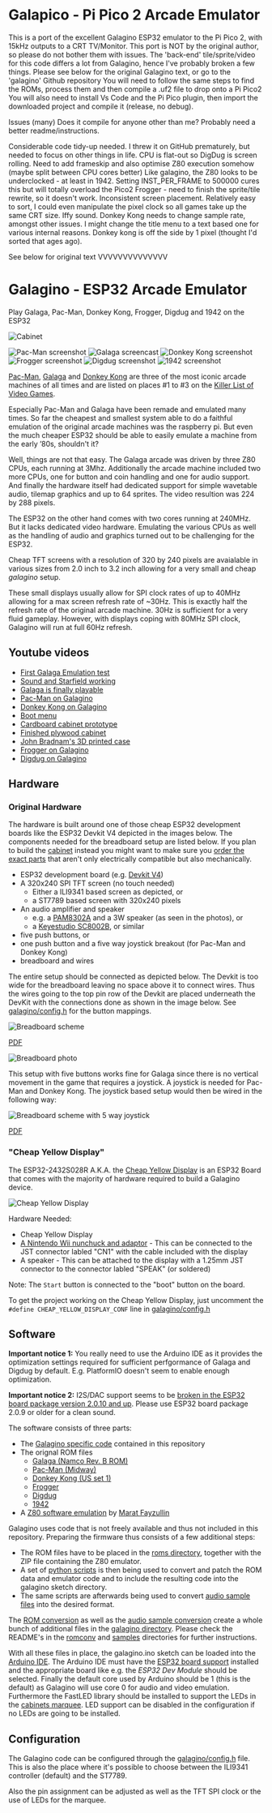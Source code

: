 # Galapico - Pi Pico 2 Arcade Emulator

This is a port of the excellent Galagino ESP32 emulator to the Pi Pico 2, with 15kHz outputs to a CRT TV/Monitor. 
This port is NOT by the original author, so please do not bother them with issues.
The 'back-end' tile/sprite/video for this code differs a lot from Galagino, hence I've probably broken a few things.
Please see below for the original Galagino text, or go to the 'galagino' Github repository
You will need to follow the same steps to find the ROMs, process them and then compile a .uf2 file to drop onto a Pi Pico2
You will also need to install Vs Code and the Pi Pico plugin, then import the downloaded project and compile it (release, no debug).


Issues (many)
Does it compile for anyone other than me? Probably need a better readme/instructions.

Considerable code tidy-up needed. I threw it on GitHub prematurely, but needed to focus on other things in life.
CPU is flat-out so DigDug is screen rolling. Need to add frameskip and also optimise Z80 execution somehow (maybe split between CPU cores better)
Like galagino, the Z80 looks to be underclocked - at least in 1942. Setting INST_PER_FRAME to 500000 cures this but will totally overload the Pico2
Frogger - need to finish the sprite/tile rewrite, so it doesn't work.
Inconsistent screen placement. Relatively easy to sort, I could even manipulate the pixel clock so all games take up the same CRT size.
Iffy sound. Donkey Kong needs to change sample rate, amongst other issues.
I might change the title menu to a text based one for various internal reasons.
Donkey kong is off the side by 1 pixel (thought I'd sorted that ages ago).




See below for original text
VVVVVVVVVVVVVV




# Galagino - ESP32 Arcade Emulator

Play Galaga, Pac-Man, Donkey Kong, Frogger, Digdug and 1942 on the ESP32

![Cabinet](images/galagino_cabinet.jpg)

![Pac-Man screenshot](images/pacman.gif)
![Galaga screencast](images/galagino.gif)
![Donkey Kong screenshot](images/dkong.gif)
![Frogger screenshot](images/frogger.png)
![Digdug screenshot](images/digdug.png)
![1942 screenshot](images/1942.png)

[Pac-Man](https://en.wikipedia.org/wiki/Pac-Man),
[Galaga](https://en.wikipedia.org/wiki/Galaga) and
[Donkey Kong](https://en.wikipedia.org/wiki/Donkey_Kong_(video_game)) are three of the most
iconic arcade machines of all times and are listed on places #1 to #3
on the [Killer List of Video Games](http://www.klov.net).

Especially Pac-Man and Galaga have been remade and emulated many
times. So far the cheapest and smallest system able to do a faithful
emulation of the original arcade machines was the raspberry pi. But
even the much cheaper ESP32 should be able to easily emulate a machine
from the early ’80s, shouldn't it?

Well, things are not that easy. The Galaga arcade was driven by three
Z80 CPUs, each running at 3Mhz. Additionally the arcade machine
included two more CPUs, one for button and coin handling and one for audio
support. And finally the hardware itself had dedicated support
for simple wavetable audio, tilemap graphics and up to 64 sprites.
The video resultion was 224 by 288 pixels.

The ESP32 on the other hand
comes with two cores running at 240MHz. But it lacks dedicated video
hardware. Emulating the various CPUs as well as the handling of
audio and graphics turned out to be challenging for the ESP32.

Cheap TFT screens with a resolution of 320 by 240 pixels are avaialable
in various sizes from 2.0 inch to 3.2 inch allowing for a very small
and cheap *galagino* setup.

These small displays usually allow for SPI clock rates of up to 40MHz
allowing for a max screen refresh rate of ~30Hz. This is exactly half
the refresh rate of the original arcade machine. 30Hz is sufficient
for a very fluid gameplay. However, with displays coping with 80MHz
SPI clock, Galagino will run at full 60Hz refresh.

## Youtube videos

* [First Galaga Emulation test ](https://www.youtube.com/shorts/LZRI6izM8XM)
* [Sound and Starfield working](https://www.youtube.com/shorts/8uNSv0aRtgY)
* [Galaga is finally playable](https://www.youtube.com/shorts/wqnJzOAAths)
* [Pac-Man on Galagino](https://www.youtube.com/shorts/F4-XiiPwG1c)
* [Donkey Kong on Galagino](https://www.youtube.com/shorts/KROFJ0Rtj0w)
* [Boot menu](https://www.youtube.com/shorts/_PJyn06yrtg)
* [Cardboard cabinet prototype](https://youtube.com/shorts/vverV4NphlQ)
* [Finished plywood cabinet](https://youtube.com/shorts/a3-wctRAIds)
* [John Bradnam's 3D printed case](https://www.youtube.com/watch?v=p29Yvht4jSI)
* [Frogger on Galagino](https://youtube.com/shorts/LrBkN1pu7yE)
* [Digdug on Galagino](https://youtube.com/shorts/fmQmfKEhVy4)

## Hardware

### Original Hardware
The hardware is built around one of those cheap ESP32 development
boards like the ESP32 Devkit V4 depicted in the images below. The
components needed for the breadboard setup are listed below. If you
plan to build the [cabinet](hardware/cabinet) instead you might want
to make sure you [order the exact parts](./hardware) that
aren't only electrically compatible but also mechanically.

* ESP32 development board (e.g. [Devkit V4](https://www.espressif.com/en/products/devkits/esp32-devkitc))
* A 320x240 SPI TFT screen (no touch needed)
  * Either a ILI9341 based screen as depicted, or
  * a ST7789 based screen with 320x240 pixels
* An audio amplifier and speaker
  * e.g. a [PAM8302A](https://www.adafruit.com/product/2130) and a 3W speaker (as seen in the photos), or
  * a [Keyestudio SC8002B](https://www.keyestudio.com/products/keyestudio-sc8002b-audio-power-amplifier-speaker-module-for-arduino-player), or similar 
* five push buttons, or
* one push button and a five way joystick breakout (for Pac-Man and Donkey Kong)
* breadboard and wires

The entire setup should be connected as depicted below. The Devkit is
too wide for the breadboard leaving no space above it to connect
wires. Thus the wires going to the top pin row of the Devkit are
placed underneath the DevKit with the connections done as shown in the
image below. See [galagino/config.h](galagino/config.h) for the button
mappings.

![Breadboard scheme](images/galagino_bb.png)

[PDF](images/galagino_bb.pdf)

![Breadboard photo](images/galagino_breadboard.jpeg)

This setup with five buttons works fine for Galaga since there is no
vertical movement in the game that requires a joystick. A joystick is
needed for Pac-Man and Donkey Kong. The joystick based setup would
then be wired in the following way:

![Breadboard scheme with 5 way joystick](images/galagino_5way_bb.png)

[PDF](images/galagino_5way_bb.pdf)

### "Cheap Yellow Display"
The ESP32-2432S028R A.K.A. the [Cheap Yellow Display](https://github.com/witnessmenow/ESP32-Cheap-Yellow-Display) is an ESP32 Board that comes with the majority of hardware required to build a Galagino device.

![Cheap Yellow Display](images/CheapYellowDisplay.png)

Hardware Needed:
- Cheap Yellow Display
- [A Nintendo Wii nunchuck and adaptor](hardware/NUNCHUCK.MD) - This can be connected to the JST connector labled "CN1" with the cable included with the display
- A speaker - This can be attached to the display with a 1.25mm JST connector to the connector labled "SPEAK" (or soldered)

Note: The `Start` button is connected to the "boot" button on the board.

To get the project working on the Cheap Yellow Display, just uncomment the `#define CHEAP_YELLOW_DISPLAY_CONF` line in [galagino/config.h](galagino/config.h)

## Software

**Important notice 1:** You really need to use the Arduino IDE as it
provides the optimization settings required for sufficient
perfgormance of Galaga and Digdug by default. E.g. PlatformIO doesn't
seem to enable enough optimization.

**Important notice 2:** I2S/DAC support seems to be [broken in the
ESP32 board package version 2.0.10 and
up](https://github.com/espressif/arduino-esp32/issues/8467). Please
use ESP32 board package 2.0.9 or older for a clean sound.

The software consists of three parts:

* The [Galagino specific code](galagino/) contained in this repository
* The orignal ROM files
    * [Galaga (Namco Rev. B ROM)](https://www.bing.com/search?q=galaga+namco+b+rom)
    * [Pac-Man (Midway)](https://www.bing.com/search?q=pacman+midway+arcade+rom)
    * [Donkey Kong (US set 1)](https://www.bing.com/search?q=donkey+kong+arcade+rom)
    * [Frogger](https://www.bing.com/search?q=frogger+arcade+rom)
    * [Digdug](https://www.bing.com/search?q=digdug+arcade+rom)
    * [1942](https://www.bing.com/search?q=1942+arcade+rom)	
* A [Z80 software emulation](https://fms.komkon.org/EMUL8/Z80-081707.zip) by [Marat Fayzullin](https://fms.komkon.org/)

Galagino uses code that is not freely available and thus not included in this
repository. Preparing the firmware thus consists of a few additional steps:

* The ROM files have to be placed in the [roms directory](roms/), together with the ZIP file containing the Z80 emulator.
* A set of [python scripts](romconv/) is then being used to convert and
 patch the ROM data and emulator code and to include the resulting code into the
galagino sketch directory.
* The same scripts are afterwards being used to convert [audio sample files](./samples) into the desired format.

The [ROM conversion](./romconv) as well as the [audio sample
conversion](./samples) create a whole bunch of additional files in the
[galagino directory](./galagino). Please check the README's in the
[romconv](./romconv) and [samples](./samples) directories for further
instructions.

With all these files in place, the galagino.ino sketch can be loaded
into the [Arduino IDE](https://docs.arduino.cc/software/ide-v2). The
Arduino IDE must have the [ESP32 board support](https://docs.espressif.com/projects/arduino-esp32/en/latest/installing.html)
installed and the appropriate board like e.g. the
*ESP32 Dev Module* should be selected. Finally the default core used
by Arduino should be 1 (this is the default) as Galagino will use core 0
for audio and video emulation. Furthermore the FastLED library should
be installed to support the LEDs in the [cabinets marquee](./hardware/cabinet).
LED support can be disabled in the configuration if no LEDs are going to be installed.

## Configuration

The Galagino code can be configured through the [galagino/config.h](galagino/config.h)
file. This is also the place where it's possible to choose between the ILI9341
controller (default) and the ST7789.

Also the pin assignment can be adjusted as well as the TFT SPI clock or the
use of LEDs for the marquee.


